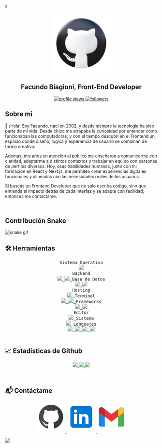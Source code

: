 x<div align=center>
        <img src="https://raw.githubusercontent.com/hungpham3112/hungpham3112/main/assets/github.png" alt="github 3d icon" height="200">
</div> 
<div align=center>
	<h2>
		Facundo Biagioni, Front-End Developer
	</h2>
</div>
<p align="center">
	<a href="https://github.com/FacundoBiagioni">
		<img src="https://komarev.com/ghpvc/?username=FacundoBiagioni&label=Profile%20views&color=0e75b6&style=flat" alt="profile views"/>
	</a>
	<a href="https://github.com/FacundoBiagioni">
		<img src="https://img.shields.io/github/followers/FacundoBiagioni?label=Followers" alt="followers"/>
	</a>
</p>

##  Sobre mi

👋 ¡Hola! Soy Facundo, nací en 2002, y desde siempre la tecnología ha sido parte de mi vida. Desde chico me atrapaba la curiosidad por entender cómo funcionaban las computadoras, y con el tiempo descubrí en el Frontend un espacio donde diseño, lógica y experiencia de usuario se combinan de forma creativa.

Además, mis años en atención al público me enseñaron a comunicarme con claridad, adaptarme a distintos contextos y trabajar en equipo con personas de perfiles diversos. Hoy, esas habilidades humanas, junto con mi formación en React y Next.js, me permiten crear experiencias digitales funcionales y alineadas con las necesidades reales de los usuarios.

Si buscás un Frontend Developer que no solo escriba código, sino que entienda el impacto detrás de cada interfaz y se adapte con facilidad, entonces me contáctame.

<br/>

## Contribución Snake 
![snake gif](https://github.com/null3000/null3000/blob/output/github-contribution-grid-snake.svg)

## 🛠️ Herramientas

<div align="center">

  <!-- Nivel 1 (Cima): Sistema Operativo -->
  <kbd>
    <kbd>Sistema Operativo</kbd>
    <br>
    <a href="https://www.microsoft.com/en-us/windows" target="_blank">
      <img width="30px" src="https://cdn.jsdelivr.net/gh/devicons/devicon/icons/windows8/windows8-original.svg" />
    </a>
  </kbd>


  <!-- Nivel 2: Lenguajes -->
  <br>

  <!-- Nivel 3: Frameworks -->

  <!-- Nivel 4: Backend y DB -->
  <kbd>
    <kbd>Backend</kbd>
    <br>
    <a href="https://nodejs.org/" target="_blank">
      <img width="30px" src="https://cdn.jsdelivr.net/gh/devicons/devicon/icons/nodejs/nodejs-original.svg" />
    </a>
    <a href="https://expressjs.com/" target="_blank">
      <img width="30px" src="https://cdn.jsdelivr.net/gh/devicons/devicon/icons/express/express-original.svg" />
    </a>
  </kbd>
  <kbd>
    <kbd>Base de Datos</kbd>
    <br>
    <a href="https://www.postgresql.org/" target="_blank">
      <img width="30px" src="https://cdn.jsdelivr.net/gh/devicons/devicon/icons/postgresql/postgresql-original.svg" />
    </a>
    <a href="https://typeorm.io/" target="_blank">
      <img width="30px" src="https://avatars.githubusercontent.com/u/20165699?s=280&v=4" />
    </a>
  </kbd>

  <br>

  <!-- Nivel 5: Herramientas -->
  <kbd>
    <kbd>Hosting</kbd>
    <br>
    <a href="https://vercel.com/" target="_blank">
      <img width="30px" src="https://cdn.jsdelivr.net/gh/devicons/devicon/icons/vercel/vercel-original.svg" />
    </a>
  </kbd>
  <kbd>
    <kbd>Terminal</kbd>
    <br>
    <a href="https://www.gnu.org/software/bash/" target="_blank">
      <img width="30px" src="https://cdn.jsdelivr.net/gh/devicons/devicon/icons/bash/bash-plain.svg" />
    </a>
    <a href="https://learn.microsoft.com/en-us/powershell/" target="_blank">
      <img width="30px" src="https://upload.wikimedia.org/wikipedia/commons/a/af/PowerShell_Core_6.0_icon.png" />
    </a>
  </kbd>
    <kbd>
    <kbd>Frameworks</kbd>
    <br>
    <a href="https://react.dev/" target="_blank">
      <img width="30px" src="https://cdn.jsdelivr.net/gh/devicons/devicon/icons/react/react-original.svg" />
    </a>
    <a href="https://nextjs.org/" target="_blank">
      <img width="30px" src="https://cdn.jsdelivr.net/gh/devicons/devicon/icons/nextjs/nextjs-original.svg" />
    </a>
  </kbd>

  <br>

  <!-- Nivel 6 (Base): Editor de Código -->
  <kbd>
    <kbd>Editor</kbd>
    <br>
    <a href="https://code.visualstudio.com/" target="_blank">
      <img width="30px" src="https://cdn.jsdelivr.net/gh/devicons/devicon/icons/vscode/vscode-original.svg" />
    </a>
  </kbd>
    <kbd>
    <kbd>Sistema</kbd>
    <br>
    <a href="https://git-scm.com/" target="_blank">
      <img width="30px" src="https://cdn.jsdelivr.net/gh/devicons/devicon/icons/git/git-plain.svg" />
    </a>
  </kbd>
  <kbd>
    <kbd>Lenguajes</kbd>
    <br>
    <a href="https://html.com/html5/" target="_blank">
      <img width="30px" src="https://cdn.jsdelivr.net/gh/devicons/devicon/icons/html5/html5-original.svg" />
    </a>
    <a href="https://www.w3.org/Style/CSS/" target="_blank">
      <img width="30px" src="https://cdn.jsdelivr.net/gh/devicons/devicon/icons/css3/css3-original.svg" />
    </a>
    <a href="https://developer.mozilla.org/en-US/docs/Web/JavaScript" target="_blank">
      <img width="30px" src="https://cdn.jsdelivr.net/gh/devicons/devicon/icons/javascript/javascript-original.svg" />
    </a>
    <a href="https://www.typescriptlang.org/" target="_blank">
      <img width="30px" src="https://cdn.jsdelivr.net/gh/devicons/devicon/icons/typescript/typescript-original.svg" />
    </a>
  </kbd>
</div>




<br/>

## 📈 Estadisticas de Github

<p align="center">
    <a href="https://github.com/FacundoBiagioni">
        <img height="180em" src="https://streak-stats.demolab.com?user=FacundoBiagioni&theme=tokyonight&hide_border=true&border_radius="/>
        <img height="180em" src="https://github-readme-stats.vercel.app/api?username=FacundoBiagioni&show_icons=true&count_private=true&hide_border=true&theme=tokyonight&include_all_commits=true&count_private=true"/>
        <img height="180em" src="https://github-readme-stats.vercel.app/api/top-langs/?username=FacundoBiagioni&hide_border=true&layout=compact&theme=tokyonight&hide=jupyter%20notebook"/>
    </a>
</p>

<br/>

## 📬 Contáctame

<p align=center>
    <a href="https://github.com/FacundoBiagioni" target="_blank">
        <img src="https://raw.githubusercontent.com/hungpham3112/hungpham3112/main/assets/github.svg" alt=github style="margin-bottom: 5px;" />
    </a>
    <a href="https://www.linkedin.com/in/facundobiagioni/" target="_blank">
        <img src="https://raw.githubusercontent.com/hungpham3112/hungpham3112/main/assets/linkedin.svg" alt=linkedin style="margin-bottom: 5px;" />
    </a>
    <a href="mailto:facundobiagioni@gmail.com" target="_blank">
        <img src="https://raw.githubusercontent.com/hungpham3112/hungpham3112/main/assets/gmail.svg" alt=gmail style="margin-bottom: 5px;" />
    </a>
</p>

<img src="https://user-images.githubusercontent.com/73097560/115834477-dbab4500-a447-11eb-908a-139a6edaec5c.gif" />
